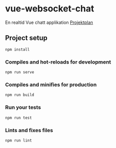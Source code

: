 # vue-websocket-chat
En realtid Vue chatt applikation
[Projektplan](https://github.com/GorskiMB/vue-websocket-chat/wiki)

## Project setup
```
npm install
```

### Compiles and hot-reloads for development
```
npm run serve
```

### Compiles and minifies for production
```
npm run build
```

### Run your tests
```
npm run test
```

### Lints and fixes files
```
npm run lint
```
